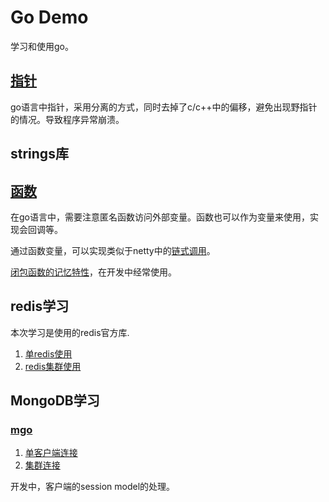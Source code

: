 # Go Demo
学习和使用go。

## [指针](https://github.com/liuchamp/godemo/tree/feature/point)
go语言中指针，采用分离的方式，同时去掉了c/c++中的偏移，避免出现野指针的情况。导致程序异常崩溃。
## strings库

## [函数](https://github.com/liuchamp/godemo/tree/feature/func)
在go语言中，需要注意匿名函数访问外部变量。函数也可以作为变量来使用，实现会回调等。

通过函数变量，可以实现类似于netty中的[链式调用](https://github.com/liuchamp/godemo/commit/6a8b61eb94319e46d38cfa18aa2713b1a83e1cf2)。

[闭包函数的记忆特性](https://github.com/liuchamp/godemo/commit/cfcda04a2bb1610c419489b3c95ac8cfefbb781b)，在开发中经常使用。
## redis学习
本次学习是使用的redis官方库. 
1. [单redis使用](https://github.com/liuchamp/godemo/tree/feature/redis/single)
2. [redis集群使用](https://github.com/liuchamp/godemo/tree/feature/redis/cluster)

## MongoDB学习
### [mgo](https://gopkg.in/mgo.v2)
1. [单客户端连接]()
2. [集群连接]()

开发中，客户端的session model的处理。
